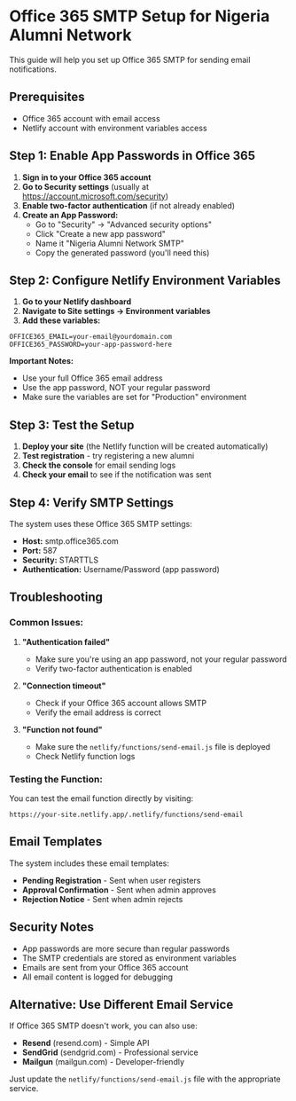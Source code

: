 # Office 365 SMTP Setup for Nigeria Alumni Network

This guide will help you set up Office 365 SMTP for sending email notifications.

## Prerequisites

- Office 365 account with email access
- Netlify account with environment variables access

## Step 1: Enable App Passwords in Office 365

1. **Sign in to your Office 365 account**
2. **Go to Security settings** (usually at https://account.microsoft.com/security)
3. **Enable two-factor authentication** (if not already enabled)
4. **Create an App Password:**
   - Go to "Security" → "Advanced security options"
   - Click "Create a new app password"
   - Name it "Nigeria Alumni Network SMTP"
   - Copy the generated password (you'll need this)

## Step 2: Configure Netlify Environment Variables

1. **Go to your Netlify dashboard**
2. **Navigate to Site settings → Environment variables**
3. **Add these variables:**

```
OFFICE365_EMAIL=your-email@yourdomain.com
OFFICE365_PASSWORD=your-app-password-here
```

**Important Notes:**
- Use your full Office 365 email address
- Use the app password, NOT your regular password
- Make sure the variables are set for "Production" environment

## Step 3: Test the Setup

1. **Deploy your site** (the Netlify function will be created automatically)
2. **Test registration** - try registering a new alumni
3. **Check the console** for email sending logs
4. **Check your email** to see if the notification was sent

## Step 4: Verify SMTP Settings

The system uses these Office 365 SMTP settings:
- **Host:** smtp.office365.com
- **Port:** 587
- **Security:** STARTTLS
- **Authentication:** Username/Password (app password)

## Troubleshooting

### Common Issues:

1. **"Authentication failed"**
   - Make sure you're using an app password, not your regular password
   - Verify two-factor authentication is enabled

2. **"Connection timeout"**
   - Check if your Office 365 account allows SMTP
   - Verify the email address is correct

3. **"Function not found"**
   - Make sure the `netlify/functions/send-email.js` file is deployed
   - Check Netlify function logs

### Testing the Function:

You can test the email function directly by visiting:
```
https://your-site.netlify.app/.netlify/functions/send-email
```

## Email Templates

The system includes these email templates:
- **Pending Registration** - Sent when user registers
- **Approval Confirmation** - Sent when admin approves
- **Rejection Notice** - Sent when admin rejects

## Security Notes

- App passwords are more secure than regular passwords
- The SMTP credentials are stored as environment variables
- Emails are sent from your Office 365 account
- All email content is logged for debugging

## Alternative: Use Different Email Service

If Office 365 SMTP doesn't work, you can also use:
- **Resend** (resend.com) - Simple API
- **SendGrid** (sendgrid.com) - Professional service
- **Mailgun** (mailgun.com) - Developer-friendly

Just update the `netlify/functions/send-email.js` file with the appropriate service.
